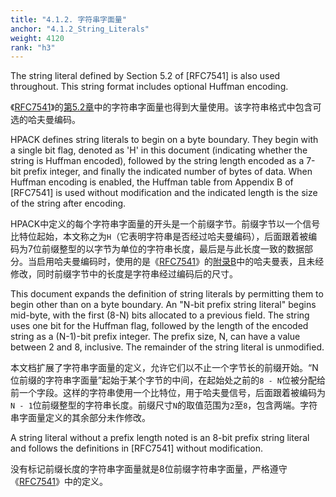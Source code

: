```yaml
---
title: "4.1.2. 字符串字面量"
anchor: "4.1.2_String_Literals"
weight: 4120
rank: "h3"
---
```


The string literal defined by Section 5.2 of [RFC7541] is also used throughout. This string format includes optional Huffman encoding.

《[RFC7541]()》的[第5.2章]()中的字符串字面量也得到大量使用。该字符串格式中包含可选的哈夫曼编码。

HPACK defines string literals to begin on a byte boundary. They begin with a single bit flag, denoted as 'H' in this document (indicating whether the string is Huffman encoded), followed by the string length encoded as a 7-bit prefix integer, and finally the indicated number of bytes of data. When Huffman encoding is enabled, the Huffman table from Appendix B of [RFC7541] is used without modification and the indicated length is the size of the string after encoding.

HPACK中定义的每个字符串字面量的开头是一个前缀字节。前缀字节以一个信号比特位起始，本文称之为`H`（它表明字符串是否经过哈夫曼编码），后面跟着被编码为7位前缀整型的以字节为单位的字符串长度，最后是与此长度一致的数据部分。当启用哈夫曼编码时，使用的是《[RFC7541]()》的[附录B]()中的哈夫曼表，且未经修改，同时前缀字节中的长度是字符串经过编码后的尺寸。

This document expands the definition of string literals by permitting them to begin other than on a byte boundary. An "N-bit prefix string literal" begins mid-byte, with the first (8-N) bits allocated to a previous field. The string uses one bit for the Huffman flag, followed by the length of the encoded string as a (N-1)-bit prefix integer. The prefix size, N, can have a value between 2 and 8, inclusive. The remainder of the string literal is unmodified.

本文档扩展了字符串字面量的定义，允许它们以不止一个字节长的前缀开始。“N位前缀的字符串字面量”起始于某个字节的中间，在起始处之前的`8 - N`位被分配给前一个字段。这样的字符串使用一个比特位，用于哈夫曼信号，后面跟着被编码为`N - 1`位前缀整型的字符串长度。前缀尺寸`N`的取值范围为`2`至`8`，包含两端。字符串字面量定义的其余部分未作修改。

A string literal without a prefix length noted is an 8-bit prefix string literal and follows the definitions in [RFC7541] without modification.

没有标记前缀长度的字符串字面量就是8位前缀字符串字面量，严格遵守《[RFC7541]()》中的定义。
